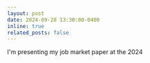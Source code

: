 ```yaml
---
layout: post
date: 2024-09-28 13:30:00-0400
inline: true
related_posts: false
---
```


I'm presenting my job market paper at the 2024 <!-- [Boston Accounting Students Symposium](https://sites.google.com/view/bassconference/)! -->